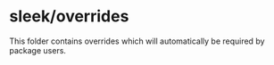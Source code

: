 # sleek/overrides

This folder contains overrides which will automatically be required by package users.
